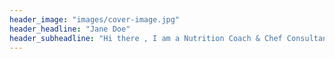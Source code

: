 ```yaml
---
header_image: "images/cover-image.jpg"
header_headline: "Jane Doe"
header_subheadline: "Hi there , I am a Nutrition Coach & Chef Consultant"
---
```

